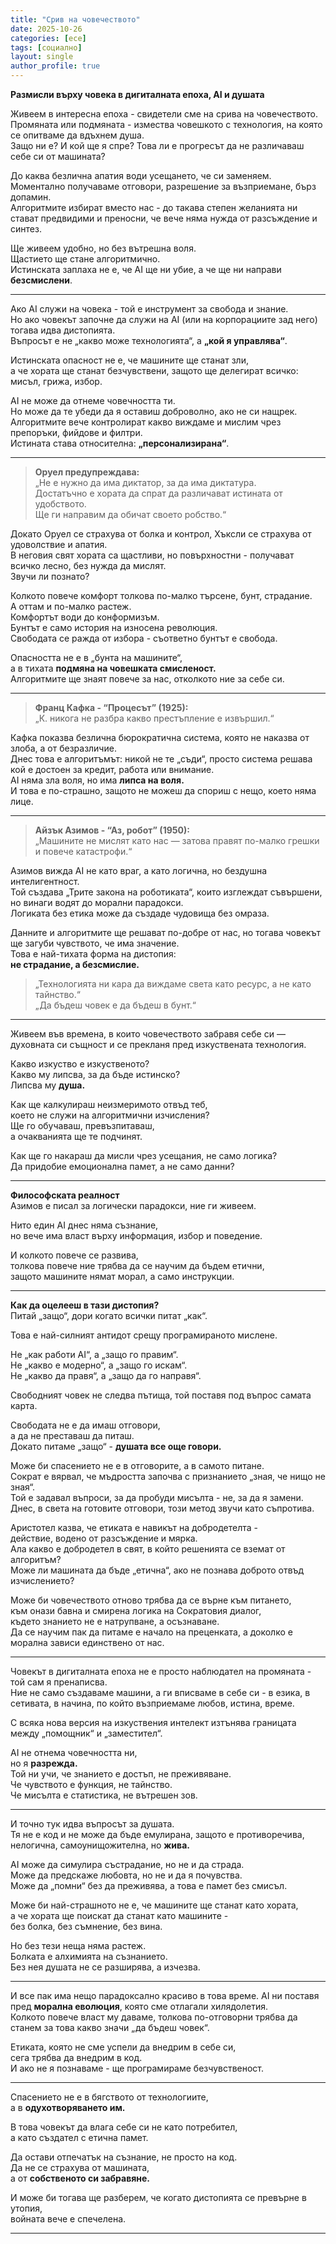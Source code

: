 ```yaml
---
title: "Срив на човечеството"
date: 2025-10-26
categories: [есе]
tags: [социално]
layout: single
author_profile: true
---
```


<div class="poem3">
<p>

**Размисли върху човека в дигиталната епоха, AI и душата**

Живеем в интересна епоха - свидетели сме на срива на човечеството.  
Промяната или подмяната - измества човешкото с технология, на която се опитваме да вдъхнем душа.  
Защо ни е? И кой ще я спре? Това ли е прогресът да не различаваш себе си от машината?

До каква безлична апатия води усещането, че си заменяем.  
Моментално получаваме отговори, разрешение за възприемане, бърз допамин.  
Алгоритмите избират вместо нас - до такава степен желанията ни стават предвидими и преносни, че вече няма нужда от разсъждение и синтез.  

Ще живеем удобно, но без вътрешна воля.  
Щастието ще стане алгоритмично.  
Истинската заплаха не е, че AI ще ни убие, а че ще ни направи **безсмислени**.

---

Ако AI служи на човека - той е инструмент за свобода и знание.  
Но ако човекът започне да служи на AI (или на корпорациите зад него) тогава идва дистопията.  
Въпросът е не „какво може технологията“, а **„кой я управлява“**.

Истинската опасност не е, че машините ще станат зли,  
а че хората ще станат безчувствени, защото ще делегират всичко: мисъл, грижа, избор.

AI не може да отнеме човечността ти.  
Но може да те убеди да я оставиш доброволно, ако не си нащрек.  
Алгоритмите вече контролират какво виждаме и мислим чрез препоръки, фийдове и филтри.  
Истината става относителна: **„персонализирана“**.

---

> **Оруел предупреждава:**  
> „Не е нужно да има диктатор, за да има диктатура.  
> Достатъчно е хората да спрат да различават истината от удобството.  
> Ще ги направим да обичат своето робство.“

Докато Оруел се страхува от болка и контрол, Хъксли се страхува от удоволствие и апатия.  
В неговия свят хората са щастливи, но повърхностни - получават всичко лесно, без нужда да мислят.  
Звучи ли познато?

Колкото повече комфорт толкова по-малко търсене, бунт, страдание.  
А оттам и по-малко растеж.  
Комфортът води до конформизъм.  
Бунтът е само история на износена революция.  
Свободата се ражда от избора - съответно бунтът е свобода.

Опасността не е в „бунта на машините“,  
а в тихата **подмяна на човешката смисленост.**  
Алгоритмите ще знаят повече за нас, отколкото ние за себе си.

---

> **Франц Кафка - “Процесът” (1925):**  
> „К. никога не разбра какво престъпление е извършил.“

Кафка показва безлична бюрократична система, която не наказва от злоба, а от безразличие.  
Днес това е алгоритъмът: никой не те „съди“, просто система решава кой е достоен за кредит, работа или внимание.  
AI няма зла воля, но има **липса на воля.**  
И това е по-страшно, защото не можеш да спориш с нещо, което няма лице.

---

> **Айзък Азимов - “Аз, робот” (1950):**  
> „Машините не мислят като нас — затова правят по-малко грешки и повече катастрофи.“

Азимов вижда AI не като враг, а като логична, но бездушна интелигентност.  
Той създава „Трите закона на роботиката“, които изглеждат съвършени,  
но винаги водят до морални парадокси.  
Логиката без етика може да създаде чудовища без омраза.

Данните и алгоритмите ще решават по-добре от нас, 
но тогава човекът ще загуби чувството, че има значение.  
Това е най-тихата форма на дистопия:  
**не страдание, а безсмислие.**

> „Технологията ни кара да виждаме света като ресурс, а не като тайнство.“  
> „Да бъдеш човек е да бъдеш в бунт.“

---

Живеем във времена, в които човечеството забравя себе си —  
духовната си същност и се прекланя пред изкуствената технология.  

Какво изкуство е изкуственото?  
Какво му липсва, за да бъде истинско?  
Липсва му **душа.**  

Как ще калкулираш неизмеримото отвъд теб,  
което не служи на алгоритмични изчисления?  
Ще го обучаваш, превъзпитаваш,  
а очакванията ще те подчинят.  

Как ще го накараш да мисли чрез усещания, не само логика?  
Да придобие емоционална памет, а не само данни?

---

**Философската реалност**  
Азимов е писал за логически парадокси, ние ги живеем.  

Нито един AI днес няма съзнание,  
но вече има власт върху информация, избор и поведение.  

И колкото повече се развива,  
толкова повече ние трябва да се научим да бъдем етични,  
защото машините нямат морал, а само инструкции.

---

**Как да оцелееш в тази дистопия?**  
Питай „защо“, дори когато всички питат „как“.  

Това е най-силният антидот срещу програмираното мислене.  

Не „как работи AI“, а „защо го правим“.  
Не „какво е модерно“, а „защо го искам“.  
Не „какво да правя“, а „защо да го направя“.

Свободният човек не следва пътища, 
той поставя под въпрос самата карта.  

Свободата не е да имаш отговори,  
а да не преставаш да питаш.  
Докато питаме „защо“ - **душата все още говори.**

Може би спасението не е в отговорите, а в самото питане.  
Сократ е вярвал, че мъдростта започва с признанието „зная, че нищо не зная“.  
Той е задавал въпроси, за да пробуди мисълта - не, за да я замени.  
Днес, в света на готовите отговори, този метод звучи като съпротива.  

Аристотел казва, че етиката е навикът на добродетелта -  
действие, водено от разсъждение и мярка.  
Ала какво е добродетел в свят, в който решенията се вземат от алгоритъм?  
Може ли машината да бъде „етична“, ако не познава доброто отвъд изчислението?  

Може би човечеството отново трябва да се върне към питането,  
към онази бавна и смирена логика на Сократовия диалог,  
където знанието не е натрупване, а осъзнаване.  
Да се научим пак да питаме е начало на преценката, а доколко е морална зависи единствено от нас. 

---

Човекът в дигиталната епоха не е просто наблюдател на промяната -
той сам я пренаписва.  
Ние не само създаваме машини, а ги вписваме в себе си - 
в езика, в сетивата, в начина, по който възприемаме любов, истина, време.  

С всяка нова версия на изкуствения интелект изтънява границата между „помощник“ и „заместител“.  

AI не отнема човечността ни,  
но я **разрежда.**  
Той ни учи, че знанието е достъп, не преживяване.  
Че чувството е функция, не тайнство.  
Че мисълта е статистика, не вътрешен зов.  

---

И точно тук идва въпросът за душата.  
Тя не е код и не може да бъде емулирана, 
защото е противоречива, нелогична, самоунищожителна, но **жива.**

AI може да симулира състрадание, но не и да страда.  
Може да предскаже любовта, но не и да я почувства.  
Може да „помни“ без да преживява, а това е памет без смисъл.  

Може би най-страшното не е, че машините ще станат като хората,  
а че хората ще поискат да станат като машините -  
без болка, без съмнение, без вина.  

Но без тези неща няма растеж.  
Болката е алхимията на съзнанието.  
Без нея душата не се разширява, а изчезва.

---

И все пак има нещо парадоксално красиво в това време. 
AI ни поставя пред **морална еволюция**, която сме отлагали хилядолетия.  
Колкото повече власт му даваме, толкова по-отговорни трябва да станем 
за това какво значи „да бъдеш човек“.  

Етиката, която не сме успели да внедрим в себе си,  
сега трябва да внедрим в код.  
И ако не я познаваме - ще програмираме безчувственост.  

---

Спасението не е в бягството от технологиите,  
а в **одухотворяването им.**  

В това човекът да влага себе си не като потребител,  
а като създател с етична памет.  

Да остави отпечатък на съзнание, не просто на код.  
Да не се страхува от машината,  
а от **собственото си забравяне.**

И може би тогава ще разберем,
че когато дистопията се превърне в утопия,  
войната вече е спечелена.

</p>
<hr/>
</div>